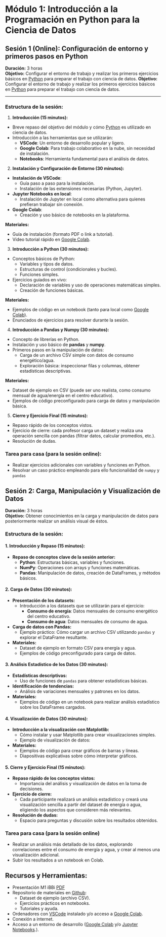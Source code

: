 # **Módulo 1: Introducción a la Programación en Python para la Ciencia de Datos**
## **Sesión 1 (Online): Configuración de entorno y primeros pasos en Python**

**Duración:** 3 horas  
**Objetivo:** Configurar el entorno de trabajo y realizar los primeros ejercicios básicos en [Python](https://www.python.org/) para preparar el trabajo con ciencia de datos.
**Objetivo:** Configurar el entorno de trabajo y realizar los primeros ejercicios básicos en [Python](https://www.python.org/) para preparar el trabajo con ciencia de datos.

---

### **Estructura de la sesión:**

1. **Introducción (15 minutos):**

- Breve repaso del objetivo del módulo y cómo [Python](https://www.python.org/) es utilizado en ciencia de datos.
- Introducción a las herramientas que se utilizarán:
  - **VSCode**: Un entorno de desarrollo popular y ligero.
  - **Google Colab**: Para trabajo colaborativo en la nube, sin necesidad de instalación.
  - **Notebooks**: Herramienta fundamental para el análisis de datos.

2. **Instalación y Configuración de Entorno (30 minutos):**

- **Instalación de VSCode**:
  - Guía paso a paso para la instalación.
  - Instalación de las extensiones necesarias (Python, Jupyter).
- **Jupyter Notebooks en local**:
  - Instalación de Jupyter en local como alternativa para quienes prefieran trabajar sin conexión.
- **Google Colab**:
  - Creación y uso básico de notebooks en la plataforma.
  
**Materiales:**

- Guía de instalación (formato PDF o link a tutorial).
- Video tutorial rápido en [Google Colab](https://colab.research.google.com/).

3. **Introducción a Python (30 minutos):**

- Conceptos básicos de Python:
  - Variables y tipos de datos.
  - Estructuras de control (condicionales y bucles).
  - Funciones simples.
- Ejercicios guiados en vivo:
  - Declaración de variables y uso de operaciones matemáticas simples.
  - Creación de funciones básicas.

**Materiales:**

- Ejemplos de código en un notebook (tanto para local como [Google Colab](https://colab.research.google.com/)).
- Enunciados de ejercicios para resolver durante la sesión.

4. **Introducción a Pandas y Numpy (30 minutos):**

- Concepto de librerías en Python.
- Instalación y uso básico de **pandas** y **numpy**.
- Primeros pasos en la manipulación de datos:
  - Carga de un archivo CSV simple con datos de consumo energético/agua.
  - Exploración básica: inspeccionar filas y columnas, obtener estadísticas descriptivas.

**Materiales:**

- Dataset de ejemplo en CSV (puede ser uno realista, como consumo mensual de agua/energía en el centro educativo).
- Ejemplos de código preconfigurado para carga de datos y manipulación básica.

5. **Cierre y Ejercicio Final (15 minutos):**

- Repaso rápido de los conceptos vistos.
- Ejercicio de cierre: cada profesor carga un dataset y realiza una operación sencilla con pandas (filtrar datos, calcular promedios, etc.).
- Resolución de dudas.

### **Tarea para casa (para la sesión online):**

- Realizar ejercicios adicionales con variables y funciones en Python.
- Resolvar un caso práctico empleando para ello funcionalidad de `numpy` y `pandas`

## **Sesión 2: Carga, Manipulación y Visualización de Datos**

**Duración:** 3 horas  
**Objetivo:** Obtener conocimientos en la carga y manipulación de datos para posteriormente realizar un análisis visual de éstos.

### **Estructura de la sesión:**

#### 1. **Introducción y Repaso (15 minutos):**

- **Repaso de conceptos clave de la sesión anterior:**
  - **Python**: Estructuras básicas, variables y funciones.
  - **NumPy**: Operaciones con arrays y funciones matemáticas.
  - **Pandas**: Manipulación de datos, creación de DataFrames, y métodos básicos.

#### 2. **Carga de Datos (30 minutos):**

- **Presentación de los datasets:**
  - Introducción a los datasets que se utilizarán para el ejercicio: 
    - **Consumo de energía**: Datos mensuales de consumo energético del centro educativo.
    - **Consumo de agua**: Datos mensuales de consumo de agua.
- **Carga de datos con Pandas:**
  - Ejemplo práctico: Cómo cargar un archivo CSV utilizando `pandas` y explorar el DataFrame resultante.
- **Materiales:**
  - Dataset de ejemplo en formato CSV para energía y agua.
  - Ejemplos de código preconfigurado para carga de datos.

#### 3. **Análisis Estadístico de los Datos (30 minutos):**

- **Estadísticas descriptivas:**
  - Uso de funciones de `pandas` para obtener estadísticas básicas.
- **Identificación de tendencias:**
  - Análisis de variaciones mensuales y patrones en los datos.
- **Materiales:**
  - Ejemplos de código en un notebook para realizar análisis estadístico sobre los DataFrames cargados.

#### 4. **Visualización de Datos (30 minutos):**

- **Introducción a la visualización con Matplotlib:**
  - Cómo instalar y usar Matplotlib para crear visualizaciones simples.
  - Ejemplo de visualización de datos:
- **Materiales:**
  - Ejemplos de código para crear gráficos de barras y líneas.
  - Diapositivas explicativas sobre cómo interpretar gráficos.

#### 5. **Cierre y Ejercicio Final (15 minutos):**

- **Repaso rápido de los conceptos vistos:**
  - Importancia del análisis y visualización de datos en la toma de decisiones.
- **Ejercicio de cierre:**
  - Cada participante realizará un análisis estadístico y creará una visualización sencilla a partir del dataset de energía o agua, eligiendo los aspectos que consideren más relevantes.
- **Resolución de dudas:**
  - Espacio para preguntas y discusión sobre los resultados obtenidos.

### **Tarea para casa (para la sesión online)**

- Realizar un análisis más detallado de los datos, explorando correlaciones entre el consumo de energía y agua, y crear al menos una visualización adicional.
- Subir los resultados a un notebook en Colab.

## **Recursos y Herramientas:**

- Presentación M1 iBBi [PDF](https://drive.google.com/file/d/1mXbMnRADRQy-CXlz50YOzu2EhZfueUHQ/view?usp=drive_link)
- Repositorio de materiales en [Github](https://github.com/jorgballesteros):  
  - Dataset de ejemplo (archivo CSV).
  - Ejercicios prácticos en notebooks.
  - Tutoriales y ayuda. 
- Ordenadores con [VSCode](https://code.visualstudio.com/) instalado y/o acceso a [Google Colab](https://colab.research.google.com/).
- Conexión a internet.
- Acceso a un entorno de desarrollo ([Google Colab](https://colab.research.google.com/) y/o [Jupyter Notebooks](https://jupyter.org/).).
